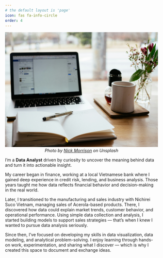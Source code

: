 ```yaml
---
# the default layout is 'page'
icon: fas fa-info-circle
order: 4
---
```


<p align="center">
  <img src="/assets/img/posts/about_banner_nick-morrison-unsplash.jpg" alt="About banner" width="800">
  <br>
  <em>Photo by <a href="https://unsplash.com/@nickmorrison">Nick Morrison</a> on Unsplash</em>
</p>

I’m a **Data Analyst** driven by curiosity to uncover the meaning behind data and turn it into actionable insight.

My career began in finance, working at a local Vietnamese bank where I gained deep experience in credit risk, lending, and business analysis. Those years taught me how data reflects financial behavior and decision-making in the real world.

Later, I transitioned to the manufacturing and sales industry with Nichirei Suco Vietnam, managing sales of Acerola-based products. There, I discovered how data could explain market trends, customer behavior, and operational performance. Using simple data collection and analysis, I started building models to support sales strategies — that’s when I knew I wanted to pursue data analysis seriously.

Since then, I’ve focused on developing my skills in data visualization, data modeling, and analytical problem-solving. I enjoy learning through hands-on work, experimentation, and sharing what I discover — which is why I created this space to document and exchange ideas.

